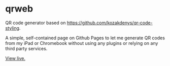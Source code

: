 # qrweb

QR code generator based on 
<a href="https://github.com/kozakdenys/qr-code-styling">https://github.com/kozakdenys/qr-code-styling</a>.

A simple, self-contained page on Github Pages to let me generate QR codes
from my iPad or Chromebook without using any plugins or relying on any third
party services.

[View live.](https://davebarkerxyz.github.io/qrweb)
